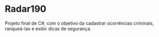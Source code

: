 # Radar190
Projeto final de C#, com o objetivo da cadastrar ocorrências criminais, ranqueá-las e exibir dicas de segurança.
